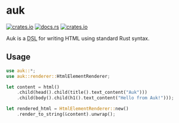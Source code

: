 # auk

[![crates.io](https://img.shields.io/crates/v/auk.svg)](https://crates.io/crates/auk)
[![docs.rs](https://docs.rs/auk/badge.svg)](https://docs.rs/auk/)
[![crates.io](https://img.shields.io/crates/l/auk.svg)](https://github.com/maxdeviant/auk/blob/main/LICENSE)

Auk is a <abbr title="domain-specific language">DSL</abbr> for writing HTML using standard Rust syntax.

## Usage

```rust
use auk::*;
use auk::renderer::HtmlElementRenderer;

let content = html()
    .child(head().child(title().text_content("Auk")))
    .child(body().child(h1().text_content("Hello from Auk!")));

let rendered_html = HtmlElementRenderer::new()
    .render_to_string(&content).unwrap();
```
